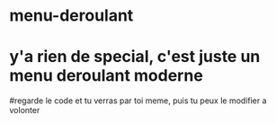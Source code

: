 # menu-deroulant
# y'a rien de special, c'est juste un menu deroulant moderne
#regarde le code et tu verras par toi meme, puis tu peux le modifier a volonter
